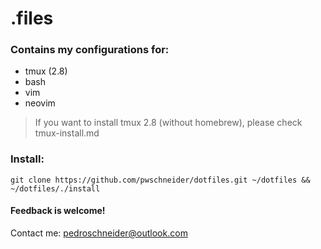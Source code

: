 # .files

### Contains my configurations for:
* tmux (2.8)
* bash
* vim
* neovim

> If you want to install tmux 2.8 (without homebrew), please check tmux-install.md

### Install:
```
git clone https://github.com/pwschneider/dotfiles.git ~/dotfiles && ~/dotfiles/./install
```
#### Feedback is welcome!
Contact me: pedroschneider@outlook.com
